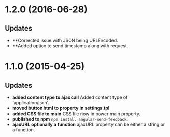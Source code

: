<a name="1.2.0"></a>
# 1.2.0 (2016-06-28)


## Updates

- **Corrected issue with JSON being URLEncoded.
- **Added option to send timestamp along with request.

<a name="1.1.0"></a>
# 1.1.0 (2015-04-25)


## Updates

- **added content type to ajax call** Added content type of 'application/json'.
- **moved button html to property in settings.tpl**
- **added CSS file to main** CSS file now in bower main property.
- **published to npm** `npm install angular-send-feedback`.
- **ajaxURL optionally a function** ajaxURL property can be either a string or a function.